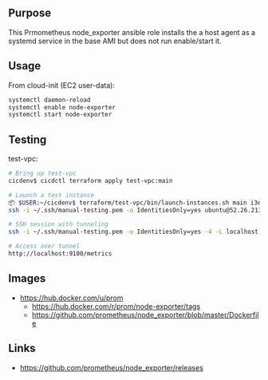 ## Purpose
This Prmometheus node_exporter ansible role installs the a
host agent as a systemd service in the base AMI but does not run enable/start it.

## Usage
From cloud-init (EC2 user-data):
```bash
systemctl daemon-reload
systemctl enable node-exporter
systemctl start node-exporter
```
## Testing
test-vpc:
```bash
# Bring up test-vpc
cicdenv$ cicdctl terraform apply test-vpc:main

# Launch a test instance
📦 $USER:~/cicdenv$ terraform/test-vpc/bin/launch-instances.sh main i3en.large
ssh -i ~/.ssh/manual-testing.pem -o IdentitiesOnly=yes ubuntu@52.26.213.84

# SSH session with tunneling
ssh -i ~/.ssh/manual-testing.pem -o IdentitiesOnly=yes -4 -L localhost:9100:localhost:9100 ubuntu@52.26.213.84

# Access over tunnel
http://localhost:9100/metrics
```

## Images
* https://hub.docker.com/u/prom
  * https://hub.docker.com/r/prom/node-exporter/tags
  * https://github.com/prometheus/node_exporter/blob/master/Dockerfile

## Links
* https://github.com/prometheus/node_exporter/releases
